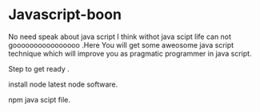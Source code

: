 # Javascript-boon

No need speak about java script I think withot java scipt life can not goooooooooooooooo
.Here You will get some aweosome java script technique  which will improve you as pragmatic programmer in java script.

Step to get ready .

install node latest node software.

npm java scipt file.


